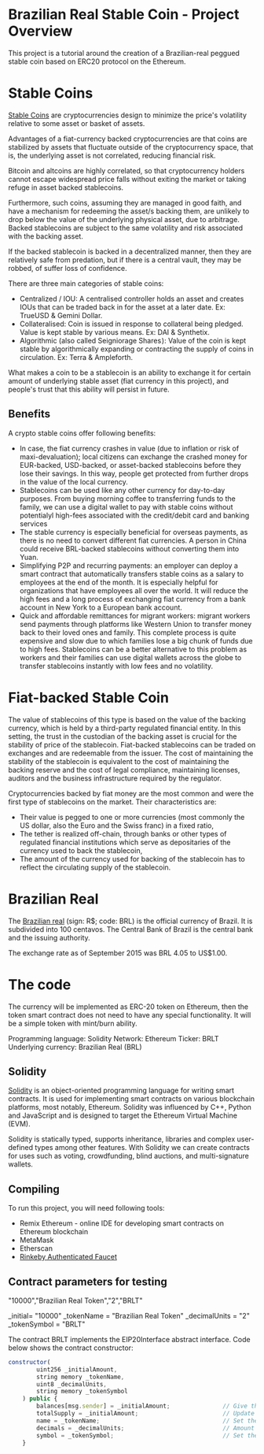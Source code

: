 # Brazilian Real Stable Coin - Project Overview 

This project is a tutorial around the creation of a Brazilian-real peggued stable coin based on ERC20 protocol on the Ethereum.

# Stable Coins

[Stable Coins](https://en.wikipedia.org/wiki/Stablecoin) are cryptocurrencies design to minimize the price's volatility relative to some asset or basket of assets.

Advantages of a fiat-currency backed cryptocurrencies are that coins are stabilized by assets that fluctuate outside of the cryptocurrency space, that is, the underlying asset is not correlated, reducing financial risk. 

Bitcoin and altcoins are highly correlated, so that cryptocurrency holders cannot escape widespread price falls without exiting the market or taking refuge in asset backed stablecoins. 

Furthermore, such coins, assuming they are managed in good faith, and have a mechanism for redeeming the asset/s backing them, are unlikely to drop below the value of the underlying physical asset, due to arbitrage. Backed stablecoins are subject to the same volatility and risk associated with the backing asset.

If the backed stablecoin is backed in a decentralized manner, then they are relatively safe from predation, but if there is a central vault, they may be robbed, of suffer loss of confidence.

There are three main categories of stable coins:

- Centralized / IOU: A centralised controller holds an asset and creates IOUs that can be traded back in for the asset at a later date. Ex: TrueUSD & Gemini Dollar.
- Collateralised: Coin is issued in response to collateral being pledged. Value is kept stable by various means. Ex: DAI & Synthetix.
- Algorithmic (also called Seigniorage Shares ): Value of the coin is kept stable by algorithmically expanding or contracting the supply of coins in circulation. Ex: Terra & Ampleforth.

What makes a coin to be a stablecoin is an ability to exchange it for certain amount of underlying stable asset (fiat currency in this project), and people's trust that this ability will persist in future.

## Benefits

A crypto stable coins offer following benefits:

- In case, the fiat currency crashes in value (due to inflation or risk of maxi-devaluation); local citizens can exchange the crashed money for EUR-backed, USD-backed, or asset-backed stablecoins before they lose their savings. In this way, people get protected from further drops in the value of the local currency.
- Stablecoins can be used like any other currency for day-to-day purposes. From buying morning coffee to transferring funds to the family, we can use a digital wallet to pay with stable coins without potentialyl high-fees associated with the credit/debit card and banking services
- The stable currency is especially beneficial for overseas payments, as there is no need to convert different fiat currencies. A person in China could receive BRL-backed stablecoins without converting them into Yuan.
- Simplifying P2P and recurring payments: an employer can deploy a smart contract that automatically transfers stable coins as a salary to employees at the end of the month. It is especially helpful for organizations that have employees all over the world. It will reduce the high fees and a long process of exchanging fiat currency from a bank account in New York to a European bank account.
- Quick and affordable remittances for migrant workers: migrant workers send payments through platforms like Western Union to transfer money back to their loved ones and family. This complete process is quite expensive and slow due to which families lose a big chunk of funds due to high fees. Stablecoins can be a better alternative to this problem as workers and their families can use digital wallets across the globe to transfer stablecoins instantly with low fees and no volatility.

# Fiat-backed Stable Coin

The value of stablecoins of this type is based on the value of the backing currency, which is held by a third-party regulated financial entity.  In this setting, the trust in the custodian of the backing asset is crucial for the stability of price of the stablecoin. Fiat-backed stablecoins can be traded on exchanges and are redeemable from the issuer. The cost of maintaining the stability of the stablecoin is equivalent to the cost of maintaining the backing reserve and the cost of legal compliance, maintaining licenses, auditors and the business infrastructure required by the regulator.

Cryptocurrencies backed by fiat money are the most common and were the first type of stablecoins on the market. Their characteristics are:

- Their value is pegged to one or more currencies (most commonly the US dollar, also the Euro and the Swiss franc) in a fixed ratio,
- The tether is realized off-chain, through banks or other types of regulated financial institutions which serve as depositaries of the currency used to back the stablecoin,
- The amount of the currency used for backing of the stablecoin has to reflect the circulating supply of the stablecoin.

# Brazilian Real

The [Brazilian real](https://en.wikipedia.org/wiki/Brazilian_real) (sign: R$; code: BRL) is the official currency of Brazil. It is subdivided into 100 centavos. The Central Bank of Brazil is the central bank and the issuing authority.

The exchange rate as of September 2015 was BRL 4.05 to US$1.00.

# The code

The currency will be implemented as ERC-20 token on Ethereum, then the token smart contract does not need to have any special functionality. It will be a simple token with mint/burn ability.

Programming language: Solidity
Network: Ethereum
Ticker: BRLT
Underlying currency: Brazilian Real (BRL)

## Solidity

[Solidity](https://solidity.readthedocs.io/) is an object-oriented programming language for writing smart contracts. It is used for implementing smart contracts on various blockchain platforms, most notably, Ethereum. Solidity was influenced by C++, Python and JavaScript and is designed to target the Ethereum Virtual Machine (EVM).

Solidity is statically typed, supports inheritance, libraries and complex user-defined types among other features. With Solidity we can create contracts for uses such as voting, crowdfunding, blind auctions, and multi-signature wallets.

## Compiling

To run this project, you will need following tools:

- Remix Ethereum - online IDE for developing smart contracts on Ethereum blockchain
- MetaMask
- Etherscan
- [Rinkeby Authenticated Faucet](https://faucet.rinkeby.io/)

## Contract parameters for testing

"10000","Brazilian Real Token","2","BRLT"

_initial= "10000"
_tokenName = "Brazilian Real Token"
_decimalUnits = "2"
_tokenSymbol = "BRLT"

The contract BRLT implements the EIP20Interface abstract interface. Code below shows the contract constructor:

```javascript
constructor(
        uint256 _initialAmount,
        string memory _tokenName,
        uint8 _decimalUnits,
        string memory _tokenSymbol
    ) public {
        balances[msg.sender] = _initialAmount;               // Give the creator all initial tokens
        totalSupply = _initialAmount;                        // Update total supply
        name = _tokenName;                                   // Set the name for display purposes
        decimals = _decimalUnits;                            // Amount of decimals for display purposes
        symbol = _tokenSymbol;                               // Set the symbol for display purposes
    }
```